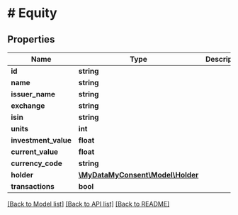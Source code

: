 # # Equity

## Properties

Name | Type | Description | Notes
------------ | ------------- | ------------- | -------------
**id** | **string** |  |
**name** | **string** |  |
**issuer_name** | **string** |  |
**exchange** | **string** |  |
**isin** | **string** |  |
**units** | **int** |  |
**investment_value** | **float** |  |
**current_value** | **float** |  |
**currency_code** | **string** |  |
**holder** | [**\MyDataMyConsent\Model\Holder**](Holder.md) |  |
**transactions** | **bool** |  |

[[Back to Model list]](../../README.md#models) [[Back to API list]](../../README.md#endpoints) [[Back to README]](../../README.md)
